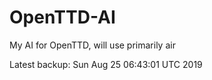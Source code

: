 # OpenTTD-AI
My AI for OpenTTD, will use primarily air

Latest backup: Sun Aug 25 06:43:01 UTC 2019
